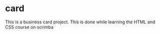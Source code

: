 # card
This is a business card project.
This is done while learning the HTML and CSS course on scrimba
